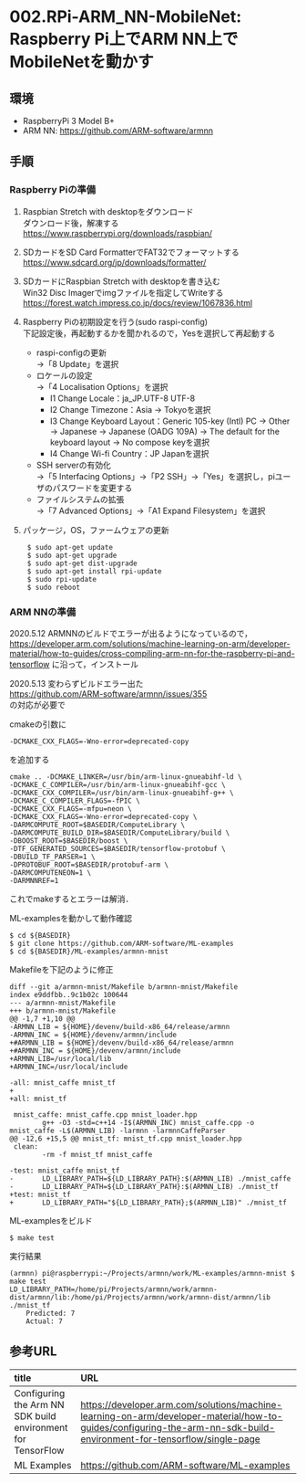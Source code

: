 # 002.RPi-ARM_NN-MobileNet: Raspberry Pi上でARM NN上でMobileNetを動かす

## 環境

* RaspberryPi 3 Model B+
* ARM NN: https://github.com/ARM-software/armnn

## 手順

### Raspberry Piの準備

1. Raspbian Stretch with desktopをダウンロード  
ダウンロード後，解凍する  
https://www.raspberrypi.org/downloads/raspbian/
1. SDカードをSD Card FormatterでFAT32でフォーマットする  
https://www.sdcard.org/jp/downloads/formatter/
1. SDカードにRaspbian Stretch with desktopを書き込む  
Win32 Disc Imagerでimgファイルを指定してWriteする  
https://forest.watch.impress.co.jp/docs/review/1067836.html
1. Raspberry Piの初期設定を行う(sudo raspi-config)  
下記設定後，再起動するかを聞かれるので，Yesを選択して再起動する  
	* raspi-configの更新  
	→「8 Update」を選択
	* ロケールの設定  
	→「4 Localisation Options」を選択
		* I1 Change Locale：ja_JP.UTF-8 UTF-8
		* I2 Change Timezone：Asia → Tokyoを選択
		* I3 Change Keyboard Layout：Generic 105-key (Intl) PC → Other → Japanese → Japanese (OADG 109A) → The default for the keyboard layout → No compose keyを選択
		* I4 Change Wi-fi Country：JP Japanを選択
	* SSH serverの有効化  
	→「5 Interfacing Options」→「P2 SSH」→「Yes」を選択し，piユーザのパスワードを変更する
	* ファイルシステムの拡張  
	→「7 Advanced Options」→「A1 Expand Filesystem」を選択
1. パッケージ，OS，ファームウェアの更新

		$ sudo apt-get update
		$ sudo apt-get upgrade
		$ sudo apt-get dist-upgrade
		$ sudo apt-get install rpi-update
		$ sudo rpi-update
		$ sudo reboot

### ARM NNの準備

2020.5.12 ARMNNのビルドでエラーが出るようになっているので，
https://developer.arm.com/solutions/machine-learning-on-arm/developer-material/how-to-guides/cross-compiling-arm-nn-for-the-raspberry-pi-and-tensorflow
に沿って，インストール  

2020.5.13 変わらずビルドエラー出た  
https://github.com/ARM-software/armnn/issues/355  
の対応が必要で  

cmakeの引数に

	-DCMAKE_CXX_FLAGS=-Wno-error=deprecated-copy

を追加する

	cmake .. -DCMAKE_LINKER=/usr/bin/arm-linux-gnueabihf-ld \
	-DCMAKE_C_COMPILER=/usr/bin/arm-linux-gnueabihf-gcc \
	-DCMAKE_CXX_COMPILER=/usr/bin/arm-linux-gnueabihf-g++ \
	-DCMAKE_C_COMPILER_FLAGS=-fPIC \
	-DCMAKE_CXX_FLAGS=-mfpu=neon \
	-DCMAKE_CXX_FLAGS=-Wno-error=deprecated-copy \
	-DARMCOMPUTE_ROOT=$BASEDIR/ComputeLibrary \
	-DARMCOMPUTE_BUILD_DIR=$BASEDIR/ComputeLibrary/build \
	-DBOOST_ROOT=$BASEDIR/boost \
	-DTF_GENERATED_SOURCES=$BASEDIR/tensorflow-protobuf \
	-DBUILD_TF_PARSER=1 \
	-DPROTOBUF_ROOT=$BASEDIR/protobuf-arm \
	-DARMCOMPUTENEON=1 \
	-DARMNNREF=1
	
これでmakeするとエラーは解消．


ML-examplesを動かして動作確認

	$ cd ${BASEDIR}
	$ git clone https://github.com/ARM-software/ML-examples
	$ cd ${BASEDIR}/ML-examples/armnn-mnist

Makefileを下記のように修正

	diff --git a/armnn-mnist/Makefile b/armnn-mnist/Makefile
	index e9ddfbb..9c1b02c 100644
	--- a/armnn-mnist/Makefile
	+++ b/armnn-mnist/Makefile
	@@ -1,7 +1,10 @@
	-ARMNN_LIB = ${HOME}/devenv/build-x86_64/release/armnn
	-ARMNN_INC = ${HOME}/devenv/armnn/include
	+#ARMNN_LIB = ${HOME}/devenv/build-x86_64/release/armnn
	+#ARMNN_INC = ${HOME}/devenv/armnn/include
	+ARMNN_LIB=/usr/local/lib
	+ARMNN_INC=/usr/local/include

	-all: mnist_caffe mnist_tf
	+
	+all: mnist_tf

	 mnist_caffe: mnist_caffe.cpp mnist_loader.hpp
	        g++ -O3 -std=c++14 -I$(ARMNN_INC) mnist_caffe.cpp -o mnist_caffe -L$(ARMNN_LIB) -larmnn -larmnnCaffeParser
	@@ -12,6 +15,5 @@ mnist_tf: mnist_tf.cpp mnist_loader.hpp
	 clean:
	        -rm -f mnist_tf mnist_caffe

	-test: mnist_caffe mnist_tf
	-       LD_LIBRARY_PATH=${LD_LIBRARY_PATH}:$(ARMNN_LIB) ./mnist_caffe
	-       LD_LIBRARY_PATH=${LD_LIBRARY_PATH}:$(ARMNN_LIB) ./mnist_tf
	+test: mnist_tf
	+       LD_LIBRARY_PATH="${LD_LIBRARY_PATH};$(ARMNN_LIB)" ./mnist_tf

ML-examplesをビルド

	$ make test

実行結果

	(armnn) pi@raspberrypi:~/Projects/armnn/work/ML-examples/armnn-mnist $ make test
	LD_LIBRARY_PATH=/home/pi/Projects/armnn/work/armnn-dist/armnn/lib:/home/pi/Projects/armnn/work/armnn-dist/armnn/lib ./mnist_tf
		Predicted: 7
		Actual: 7

## 参考URL

|title|URL|
|:----|:----|
|Configuring the Arm NN SDK build environment for TensorFlow|https://developer.arm.com/solutions/machine-learning-on-arm/developer-material/how-to-guides/configuring-the-arm-nn-sdk-build-environment-for-tensorflow/single-page
|ML Examples|https://github.com/ARM-software/ML-examples|

